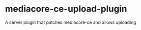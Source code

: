 mediacore-ce-upload-plugin
==========================

A server plugin that patches mediacore-ce and allows uploading